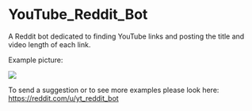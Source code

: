 # YouTube_Reddit_Bot
A Reddit bot dedicated to finding YouTube links and posting the title and video length of each link.

Example picture:

<img src="http://i.imgur.com/jD1gdDg.png"></img>

To send a suggestion or to see more examples please look here: https://reddit.com/u/yt_reddit_bot
